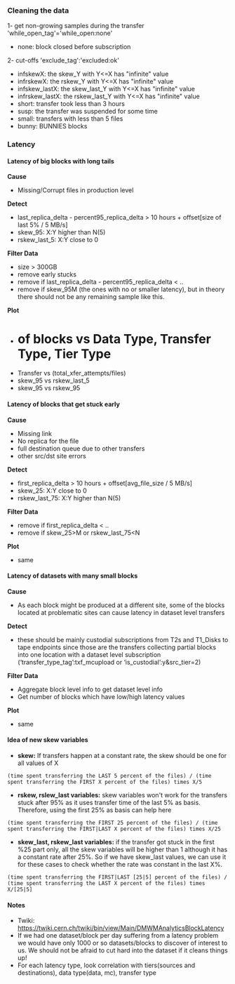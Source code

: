 
### Cleaning the data

1- get non-growing samples during the transfer
'while_open_tag'='while_open:none'
- none: block closed before subscription

2- cut-offs
'exclude_tag':'excluded:ok'
- infskewX: the skew_Y with Y<=X has "infinite" value
- infrskewX: the rskew_Y with Y<=X has "infinite" value
- infskew_lastX: the skew_last_Y with Y<=X has "infinite" value
- infrskew_lastX: the rskew_last_Y with Y<=X has "infinite" value
- short: transfer took less than 3 hours
- susp: the transfer was suspended for some time
- small: transfers with less than 5 files
- bunny: BUNNIES blocks

### Latency
#### Latency of big blocks with long tails
__Cause__
* Missing/Corrupt files in production level

__Detect__
* last_replica_delta - percent95_replica_delta > 10 hours + offset[size of last 5% / 5 MB/s]
* skew_95: X:Y higher than N(5)
* rskew_last_5: X:Y close to 0

__Filter Data__
* size > 300GB
* remove early stucks
* remove if last_replica_delta - percent95_replica_delta < ..
* remove if skew_95<N or rskew_last_5>M (the ones with no or smaller latency), but in theory there should not be any remaining sample like this.

__Plot__
* # of blocks vs Data Type, Transfer Type, Tier Type
* Transfer vs (total_xfer_attempts/files)
* skew_95 vs rskew_last_5
* skew_95 vs rskew_95

#### Latency of blocks that get stuck early
__Cause__
* Missing link
* No replica for the file
* full destination queue due to other transfers
* other src/dst site errors

__Detect__
* first_replica_delta > 10 hours + offset[avg_file_size / 5 MB/s]
* skew_25: X:Y close to 0                     
* rskew_last_75: X:Y higher than N(5)   

__Filter Data__
* remove if first_replica_delta < ..
* remove if skew_25>M or rskew_last_75<N

__Plot__
* same

#### Latency of datasets with many small blocks
__Cause__
* As each block might be produced at a different site, some of the blocks located at problematic sites can cause latency in dataset level transfers

__Detect__
* these should be mainly custodial subscriptions from T2s and T1_Disks to tape endpoints since those are the transfers collecting partial blocks into one location with a dataset level subscription  (‘transfer_type_tag’:txf_mcupload or ‘is_custodial’:y&src_tier=2)

__Filter Data__
* Aggregate block level info to get dataset level info
* Get number of blocks which have low/high latency values

__Plot__
* same

#### Idea of new skew variables
- **skew:** If transfers happen at a constant rate, the skew should be one for all values of X
```
(time spent transferring the LAST 5 percent of the files) / (time spent transferring the FIRST X percent of the files) times X/5
```
- **rskew, rslew_last variables:**
skew variables won't work for the transfers stuck after 95% as it uses transfer time of the last 5% as basis. Therefore, using the first 25% as basis can help here
```
(time spent transferring the FIRST 25 percent of the files) / (time spent transferring the FIRST|LAST X percent of the files) times X/25
```

- **skew_last, rskew_last variables:**
if the transfer got stuck in the first %25 part only, all the skew variables will be higher than 1 although it has a constant rate after 25%. So if we have skew_last values, we can use it for these cases to check whether the rate was constant in the last X%.
```
(time spent transferring the FIRST|LAST [25|5] percent of the files) / (time spent transferring the LAST X percent of the files) times X/[25|5]
```

#### Notes
* Twiki: https://twiki.cern.ch/twiki/bin/view/Main/DMWMAnalyticsBlockLatency
* If we had one dataset/block per day suffering from a latency problem we would have only 1000 or so datasets/blocks to discover of interest to us. We should not be afraid to cut hard into the dataset if it cleans things up!
* For each latency type, look correlation with tiers(sources and destinations), data type(data, mc), transfer type
